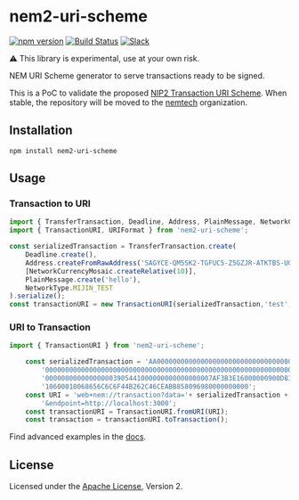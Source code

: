 # nem2-uri-scheme

[![npm version](https://badge.fury.io/js/nem2-uri-scheme.svg)](https://badge.fury.io/js/nem2-uri-scheme)
[![Build Status](https://travis-ci.org/dgarcia360/nem2-uri-scheme.svg?branch=master)](https://travis-ci.org/dgarcia360/nem2-uri-scheme)
[![Slack](https://img.shields.io/badge/chat-on%20slack-green.svg)](https://nem2.slack.com/messages/CB0UU89GS//)

:warning: This library is experimental, use at your own risk.

NEM URI Scheme generator to serve transactions ready to be signed.

This is a PoC to validate the proposed [NIP2 Transaction URI Scheme](https://github.com/nemtech/NIP/issues/6). When stable, the repository will be moved to the [nemtech](https://github.com/nemtech) organization.

## Installation

``npm install nem2-uri-scheme``

## Usage

### Transaction to URI

```typescript
import { TransferTransaction, Deadline, Address, PlainMessage, NetworkCurrencyMosaic, NetworkType } from 'nem2-sdk';
import { TransactionURI, URIFormat } from 'nem2-uri-scheme';

const serializedTransaction = TransferTransaction.create(
    Deadline.create(),
    Address.createFromRawAddress('SAGYCE-QM5SK2-TGFUC5-Z5GZJR-ATKTBS-UQQMMH-KW5B'),
    [NetworkCurrencyMosaic.createRelative(10)],
    PlainMessage.create('hello'),
    NetworkType.MIJIN_TEST
).serialize();
const transactionURI = new TransactionURI(serializedTransaction,'test','http://localhost:3000').build();
```


### URI to Transaction

```typescript
import { TransactionURI } from 'nem2-uri-scheme';

    const serializedTransaction = 'AA00000000000000000000000000000000000000000000000000000000000000000000000000000' +
        '000000000000000000000000000000000000000000000000000000000000000000000000000000000000000000000000000000000' +
        '000000000000000003905441000000000000000007AF3B3E16000000900D81120CEC95A998B41773D3653104D530CA908318755BA' +
        '10600010068656C6C6F44B262C46CEABB858096980000000000';
    const URI = 'web+nem://transaction?data='+ serializedTransaction + '&generationHash=test' +
        '&endpoint=http://localhost:3000';
    const transactionURI = TransactionURI.fromURI(URI);
    const transaction = transactionURI.toTransaction();
```

Find advanced examples in the [docs](https://github.com/dgarcia360/nem2-uri-scheme/wiki/).

## License

Licensed under the [Apache License](LICENSE.md), Version 2.
